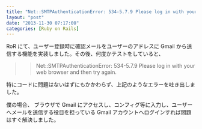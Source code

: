 ```yaml
---
title: "Net::SMTPAuthenticationError: 534-5.7.9 Please log in with your web  browser and then try again."
layout: "post"
date: "2013-11-30 07:17:00"
categories: [Ruby on Rails]
---
```


RoR にて、ユーザー登録時に確認メールをユーザーのアドレスに Gmail から送信する機能を実装しました。その後、何度かテストをしていると、

>> Net::SMTPAuthenticationError: 534-5.7.9 Please log in with your web browser and then try again.

特にコードに問題はないはずにもかかわらず、上記のようなエラーを吐き出しました。

僕の場合、 ブラウザで Gmail にアクセスし、コンフィグ等に入力し、ユーザーへメールを送信する役目を担っている Gmail アカウントへログインすれば問題はすぐ解決しました。